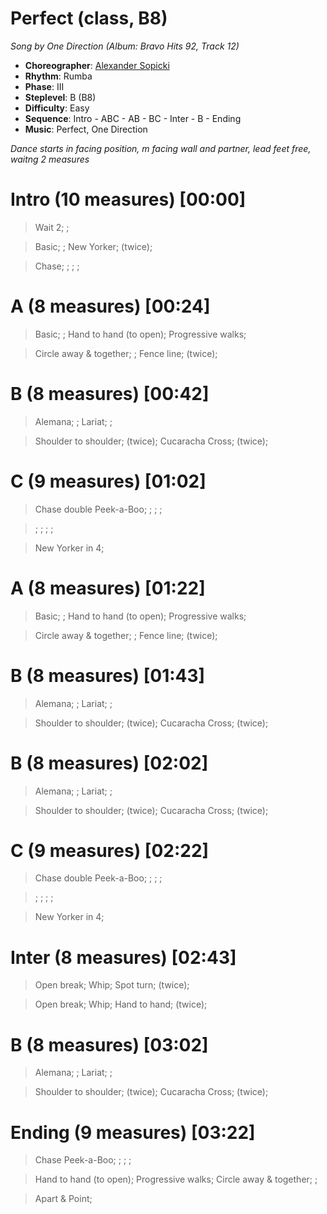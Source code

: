 # Perfect (class, B8)
*Song by One Direction (Album: Bravo Hits 92, Track 12)*

* **Choreographer**: [Alexander Sopicki](mailto:cuesheets@gmx.net "cuesheets@gmx.net")
* **Rhythm**: Rumba
* **Phase**: III
* **Steplevel**: B (B8)
* **Difficulty**: Easy
* **Sequence**: Intro - ABC - AB - BC - Inter - B - Ending
* **Music**: Perfect, One Direction

*Dance starts in facing position, m facing wall and partner, lead feet free, waitng 2 measures*

# Intro (10 measures) [00:00]

> Wait 2; ;

> Basic; ; New Yorker; (twice);

> Chase; ; ; ;


# A (8 measures) [00:24]

> Basic; ; Hand to hand (to open); Progressive walks;

> Circle away & together; ; Fence line; (twice);

# B (8 measures) [00:42]

> Alemana; ; Lariat; ;

> Shoulder to shoulder; (twice); Cucaracha Cross; (twice);

# C (9 measures) [01:02]

> Chase double Peek-a-Boo; ; ; ;

> ; ; ; ;

> New Yorker in 4;

# A (8 measures) [01:22]

> Basic; ; Hand to hand (to open); Progressive walks;

> Circle away & together; ; Fence line; (twice);

# B (8 measures) [01:43]

> Alemana; ; Lariat; ;

> Shoulder to shoulder; (twice); Cucaracha Cross; (twice);

# B (8 measures) [02:02]

> Alemana; ; Lariat; ;

> Shoulder to shoulder; (twice); Cucaracha Cross; (twice);

# C (9 measures) [02:22]

> Chase double Peek-a-Boo; ; ; ;

> ; ; ; ;

> New Yorker in 4;

# Inter (8 measures) [02:43]

> Open break; Whip; Spot turn; (twice);

> Open break; Whip; Hand to hand; (twice);

# B (8 measures) [03:02]

> Alemana; ; Lariat; ;

> Shoulder to shoulder; (twice); Cucaracha Cross; (twice);

# Ending (9 measures) [03:22]

> Chase Peek-a-Boo; ; ; ;

> Hand to hand (to open); Progressive walks; Circle away & together; ;

> Apart & Point;


